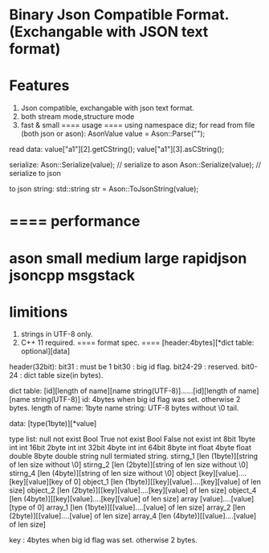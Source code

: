 Binary Json Compatible Format.(Exchangable with JSON text format)
====
Features
====
1. Json compatible, exchangable with json text format.
2. both stream mode,structure mode
3. fast & small
====
usage
====
using namespace diz;
for read from file (both json or ason):
AsonValue value = Ason::Parse("");

read data:
value["a1"][2].getCString();
value["a1"][3].asCString();

serialize:
Ason::Serialize(value); // serialize to ason
Ason::Serialize(value); // serialize to json

to json string:
std::string str = Ason::ToJsonString(value);

====
performance
====
ason            small              medium          large
rapidjson
jsoncpp
msgstack
====
limitions
====
1. strings in UTF-8 only.
2. C++ 11 required.
====
format spec.
====
[header:4bytes][*dict table: optional][data]

header(32bit):
bit31 : must be 1
bit30 : big id flag.
bit24-29 : reserved.
bit0-24 : dict table size(in bytes).

dict table:
[id][length of name][name string(UTF-8)]......[id][length of name][name string(UTF-8)]
id: 4bytes when big id flag was set. otherwise 2 bytes.
length of name: 1byte
name string: UTF-8 bytes without \0 tail.

data:
[type(1byte)][*value]

type list:
null           not exist
Bool True      not exist
Bool False     not exist
int 8bit       1byte int
int 16bit      2byte int
int 32bit      4byte int
int 64bit      8byte int
float          4byte float
double         8byte double
string         null termiated string.
stirng_1       [len (1byte)][string of len size without \0]
stirng_2       [len (2byte)][string of len size without \0]
stirng_4       [len (4byte)][string of len size without \0]
object         [key][value]....[key][value][key of 0]
object_1       [len (1byte)][[key][value]....[key][value] of len size]
object_2       [len (2byte)][[key][value]....[key][value] of len size]
object_4       [len (4byte)][[key][value]....[key][value] of len size]
array          [value]....[value][type of 0]
array_1        [len (1byte)][[value]....[value] of len size]
array_2        [len (2byte)][[value]....[value] of len size]
array_4        [len (4byte)][[value]....[value] of len size]

key : 4bytes when big id flag was set. otherwise 2 bytes.
